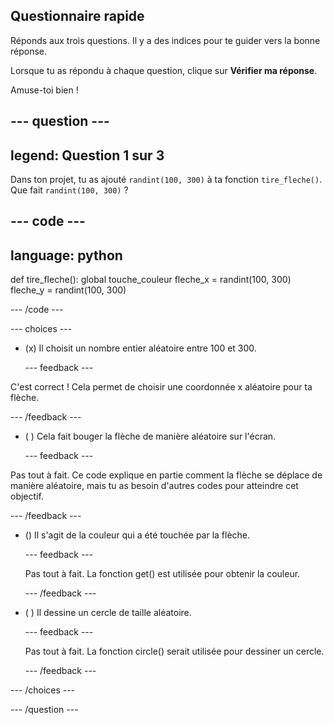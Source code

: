 ## Questionnaire rapide

Réponds aux trois questions. Il y a des indices pour te guider vers la bonne réponse.

Lorsque tu as répondu à chaque question, clique sur **Vérifier ma réponse**.

Amuse-toi bien !

--- question ---
---
legend: Question 1 sur 3
---
Dans ton projet, tu as ajouté `randint(100, 300)` à ta fonction `tire_fleche()`. Que fait `randint(100, 300)` ?

--- code ---
---
language: python
---

def tire_fleche():
    global touche_couleur
    fleche_x = randint(100, 300)
    fleche_y = randint(100, 300)
  
--- /code ---

--- choices ---

- (x) Il choisit un nombre entier aléatoire entre 100 et 300.

  --- feedback ---

C'est correct ! Cela permet de choisir une coordonnée x aléatoire pour ta flèche.

  --- /feedback ---

- ( ) Cela fait bouger la flèche de manière aléatoire sur l'écran.

  --- feedback ---

Pas tout à fait. Ce code explique en partie comment la flèche se déplace de manière aléatoire, mais tu as besoin d'autres codes pour atteindre cet objectif.

  --- /feedback ---

- () Il s'agit de la couleur qui a été touchée par la flèche.

  --- feedback ---

  Pas tout à fait. La fonction get() est utilisée pour obtenir la couleur.

  --- /feedback ---

- ( ) Il dessine un cercle de taille aléatoire.

  --- feedback ---

  Pas tout à fait. La fonction circle() serait utilisée pour dessiner un cercle.

  --- /feedback ---

--- /choices ---

--- /question ---

